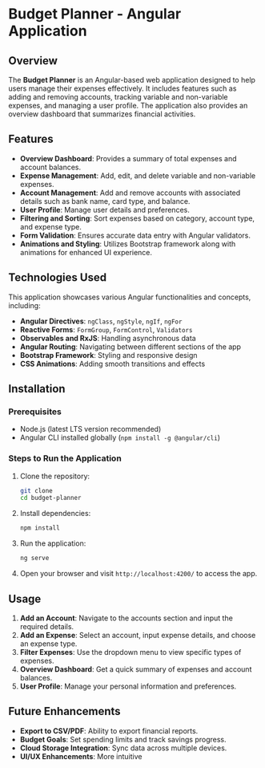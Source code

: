 # Budget Planner - Angular Application

## Overview
The **Budget Planner** is an Angular-based web application designed to help users manage their expenses effectively. It includes features such as adding and removing accounts, tracking variable and non-variable expenses, and managing a user profile. The application also provides an overview dashboard that summarizes financial activities.

## Features
- **Overview Dashboard**: Provides a summary of total expenses and account balances.
- **Expense Management**: Add, edit, and delete variable and non-variable expenses.
- **Account Management**: Add and remove accounts with associated details such as bank name, card type, and balance.
- **User Profile**: Manage user details and preferences.
- **Filtering and Sorting**: Sort expenses based on category, account type, and expense type.
- **Form Validation**: Ensures accurate data entry with Angular validators.
- **Animations and Styling**: Utilizes Bootstrap framework along with animations for enhanced UI experience.

## Technologies Used
This application showcases various Angular functionalities and concepts, including:
- **Angular Directives**: `ngClass`, `ngStyle`, `ngIf`, `ngFor`
- **Reactive Forms**: `FormGroup`, `FormControl`, `Validators`
- **Observables and RxJS**: Handling asynchronous data
- **Angular Routing**: Navigating between different sections of the app
- **Bootstrap Framework**: Styling and responsive design
- **CSS Animations**: Adding smooth transitions and effects

## Installation
### Prerequisites
- Node.js (latest LTS version recommended)
- Angular CLI installed globally (`npm install -g @angular/cli`)

### Steps to Run the Application
1. Clone the repository:
   ```sh
   git clone
   cd budget-planner
   ```
2. Install dependencies:
   ```sh
   npm install
   ```
3. Run the application:
   ```sh
   ng serve
   ```
4. Open your browser and visit `http://localhost:4200/` to access the app.

## Usage
1. **Add an Account**: Navigate to the accounts section and input the required details.
2. **Add an Expense**: Select an account, input expense details, and choose an expense type.
3. **Filter Expenses**: Use the dropdown menu to view specific types of expenses.
4. **Overview Dashboard**: Get a quick summary of expenses and account balances.
5. **User Profile**: Manage your personal information and preferences.

## Future Enhancements
- **Export to CSV/PDF**: Ability to export financial reports.
- **Budget Goals**: Set spending limits and track savings progress.
- **Cloud Storage Integration**: Sync data across multiple devices.
- **UI/UX Enhancements**: More intuitive

